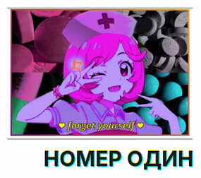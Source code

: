 <div align="center">
  <table>
    <tr>
      <td>
        <img src="baby.gif" width="400" autoplay style="border: 3px solid; border-image: linear-gradient(45deg, purple, orange) 1;">
      </td>
    </tr>
  </table>
  
  <!-- Добавляем анимированный текст -->
  <div class="glitch-text">номер один</div>
</div>

<style>
.glitch-text {
  font-size: 48px;
  font-weight: bold;
  text-transform: uppercase;
  position: relative;
  text-shadow: 0.05em 0 0 #00fffc, -0.03em -0.04em 0 #fc00ff,
                0.025em 0.04em 0 #fffc00;
  animation: glitch 725ms infinite;
}

@keyframes glitch {
  0% {
    text-shadow: 0.05em 0 0 #00fffc, -0.03em -0.04em 0 #fc00ff,
                 0.025em 0.04em 0 #fffc00;
  }
  15% {
    text-shadow: 0.05em 0 0 #00fffc, -0.03em -0.04em 0 #fc00ff,
                 0.025em 0.04em 0 #fffc00;
  }
  16% {
    text-shadow: -0.05em -0.025em 0 #00fffc, 0.025em 0.035em 0 #fc00ff,
                 -0.05em -0.05em 0 #fffc00;
  }
  49% {
    text-shadow: -0.05em -0.025em 0 #00fffc, 0.025em 0.035em 0 #fc00ff,
                 -0.05em -0.05em 0 #fffc00;
  }
  50% {
    text-shadow: 0.05em 0.035em 0 #00fffc, 0.03em 0 0 #fc00ff,
                 0 -0.04em 0 #fffc00;
  }
  99% {
    text-shadow: 0.05em 0.035em 0 #00fffc, 0.03em 0 0 #fc00ff,
                 0 -0.04em 0 #fffc00;
  }
  100% {
    text-shadow: -0.05em 0 0 #00fffc, -0.025em -0.04em 0 #fc00ff,
                 -0.04em -0.025em 0 #fffc00;
  }
}
</style>
